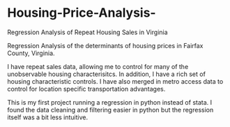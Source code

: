 # Housing-Price-Analysis-
Regression Analysis of Repeat Housing Sales in Virginia

Regression Analysis of the determinants of housing prices in Fairfax County, Virginia.

I have repeat sales data, allowing me to control for many of the unobservable housing characterisitcs. In addition, I have a rich set of housing characteristic controls. I have also merged in metro access data to control for location specific transportation advantages. 

This is my first project running a regression in python instead of stata. I found the data cleaning and filtering easier in python but the regression itself was a bit less intuitive. 

